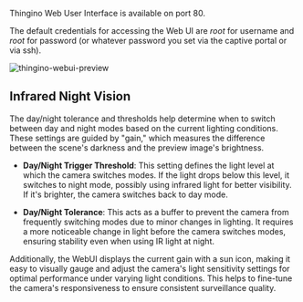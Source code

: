 Thingino Web User Interface is available on port 80. 

The default credentials for accessing the Web UI are _root_ for username and _root_ for password (or whatever password you set via the captive portal or via ssh).

![thingino-webui-preview](https://github.com/themactep/thingino-firmware/assets/37488/51378025-8711-4a24-9056-453777fe8315)

## Infrared Night Vision

The day/night tolerance and thresholds help determine when to switch between day and night modes based on the current lighting conditions. These settings are guided by "gain," which measures the difference between the scene's darkness and the preview image's brightness.

- **Day/Night Trigger Threshold**: This setting defines the light level at which the camera switches modes. If the light drops below this level, it switches to night mode, possibly using infrared light for better visibility. If it's brighter, the camera switches back to day mode.

- **Day/Night Tolerance**: This acts as a buffer to prevent the camera from frequently switching modes due to minor changes in lighting. It requires a more noticeable change in light before the camera switches modes, ensuring stability even when using IR light at night.

Additionally, the WebUI displays the current gain with a sun icon, making it easy to visually gauge and adjust the camera's light sensitivity settings for optimal performance under varying light conditions. This helps to fine-tune the camera's responsiveness to ensure consistent surveillance quality.